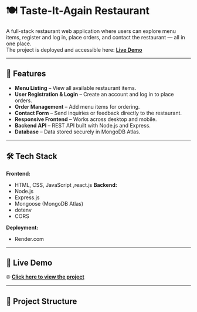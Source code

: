 # 🍽️ Taste-It-Again Restaurant

A full-stack restaurant web application where users can explore menu items, register and log in, place orders, and contact the restaurant — all in one place.  
The project is deployed and accessible here: **[Live Demo](https://taste-it-again-restaurant.onrender.com)**

---

## 📌 Features

- **Menu Listing** – View all available restaurant items.
- **User Registration & Login** – Create an account and log in to place orders.
- **Order Management** – Add menu items for ordering.
- **Contact Form** – Send inquiries or feedback directly to the restaurant.
- **Responsive Frontend** – Works across desktop and mobile.
- **Backend API** – REST API built with Node.js and Express.
- **Database** – Data stored securely in MongoDB Atlas.

---

## 🛠 Tech Stack

**Frontend:**  
- HTML, CSS, JavaScript ,react.js
**Backend:**  
- Node.js  
- Express.js  
- Mongoose (MongoDB Atlas)  
- dotenv  
- CORS

**Deployment:**  
- Render.com

---

## 🚀 Live Demo

🌐 **[Click here to view the project](https://taste-it-again-restaurant.onrender.com)**

---

## 📂 Project Structure

